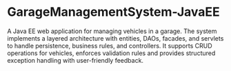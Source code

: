 # GarageManagementSystem-JavaEE
A Java EE web application for managing vehicles in a garage. The system implements a layered architecture with entities, DAOs, facades, and servlets to handle persistence, business rules, and controllers. It supports CRUD operations for vehicles, enforces validation rules and provides structured exception handling with user-friendly feedback.
